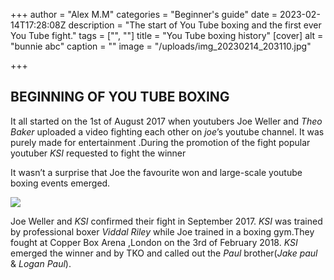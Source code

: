 +++
author = "Alex M.M"
categories = "Beginner's guide"
date = 2023-02-14T17:28:08Z
description = "The start of You Tube boxing and the first ever You Tube fight."
tags = ["", ""]
title = "You Tube boxing history"
[cover]
alt = "bunnie abc"
caption = ""
image = "/uploads/img_20230214_203110.jpg"

+++
## BEGINNING OF YOU TUBE BOXING

It all started on the 1st of August 2017 when youtubers Joe Weller and _Theo Baker_ uploaded a video fighting each other on _joe_’s youtube channel. It was purely made for entertainment .During the promotion of the fight popular youtuber _KSI_ requested to fight the winner

It wasn’t a surprise that Joe the favourite won and large-scale youtube boxing events emerged.

![](/uploads/img_20230214_203058.jpg)

Joe Weller and _KSI_ confirmed their fight in September 2017. _KSI_ was trained by professional boxer _Viddal Riley_ while Joe trained in a boxing gym.They fought at Copper Box Arena ,London on the 3rd of February 2018. _KSI_ emerged the winner and by TKO and called out the _Paul_ brother(_Jake paul_ & _Logan Paul_).